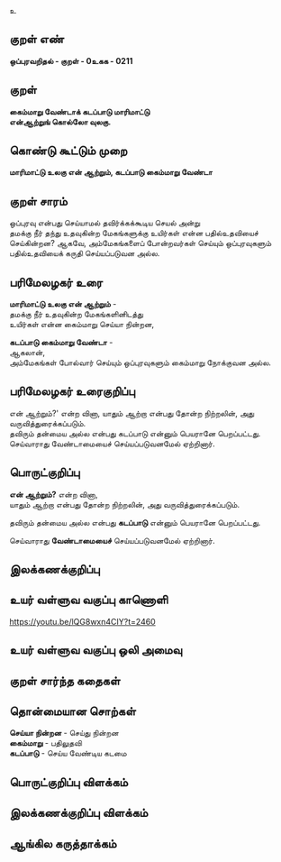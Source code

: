 உ

## குறள் எண் 

**ஒப்புரவறிதல் - குறள் - 0உகக - 0211**  

## குறள் 

**கைம்மாறு வேண்டாக் கடப்பாடு மாரிமாட்டு  
என்ஆற்றுங் கொல்லோ வுலகு.** 

## கொண்டு கூட்டும் முறை

**மாரிமாட்டு உலகு என் ஆற்றும், கடப்பாடு கைம்மாறு வேண்டா**

## குறள் சாரம் 

ஒப்புரவு என்பது செய்யாமல் தவிர்க்கக்கூடிய செயல் அன்று  
தமக்கு நீர் தந்து உதவுகின்ற மேகங்களுக்கு உயிர்கள் என்ன பதில்உதவியைச் செய்கின்றன? ஆகவே, அம்மேகங்களைப் போன்றவர்கள் செய்யும் ஒப்புரவுகளும் பதில்உதவியைக் கருதி செய்யப்படுவன அல்ல.

## பரிமேலழகர் உரை

**மாரிமாட்டு உலகு என் ஆற்றும்** -  
தமக்கு நீர் உதவுகின்ற மேகங்களினிடத்து  
உயிர்கள் என்ன கைம்மாறு செய்யா நின்றன,  

**கடப்பாடு கைம்மாறு வேண்டா** -  
ஆகலான்,  
அம்மேகங்கள் போல்வார் செய்யும் ஒப்புரவுகளும் கைம்மாறு நோக்குவன அல்ல. 

## பரிமேலழகர் உரைகுறிப்பு   

என் ஆற்றும்?' என்ற வினா, யாதும் ஆற்றா என்பது தோன்ற நிற்றலின், அது வருவித்துரைக்கப்படும்.  
தவிரும் தன்மைய அல்ல என்பது கடப்பாடு என்னும் பெயரானே பெறப்பட்டது.  
செய்வாராது வேண்டாமையைச் செய்யப்படுவனமேல் ஏற்றினார்.   

## பொருட்குறிப்பு 

**என் ஆற்றும்?** என்ற வினா,  
யாதும் ஆற்றா என்பது தோன்ற நிற்றலின், அது வருவித்துரைக்கப்படும்.  

தவிரும் தன்மைய அல்ல என்பது **கடப்பாடு** என்னும் பெயரானே பெறப்பட்டது.  

செய்வாராது **வேண்டாமையைச்** செய்யப்படுவனமேல் ஏற்றினார்.  

## இலக்கணக்குறிப்பு  


## உயர் வள்ளுவ வகுப்பு காணொளி

https://youtu.be/lQG8wxn4CIY?t=2460

## உயர் வள்ளுவ வகுப்பு ஒலி அமைவு 

 
## குறள் சார்ந்த கதைகள் 


## தொன்மையான சொற்கள்

**செய்யா நின்றன** - செய்து நின்றன   
**கைம்மாறு**  - பதிலுதவி  
**கடப்பாடு**    - செய்ய வேண்டிய கடமை

## பொருட்குறிப்பு விளக்கம்


## இலக்கணக்குறிப்பு விளக்கம்


## ஆங்கில கருத்தாக்கம் 


